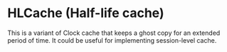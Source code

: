 # HLCache (Half-life cache)
This is a variant of Clock cache that keeps a ghost copy for an extended period of time. It could be useful for implementing session-level cache.
